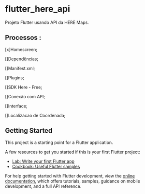 # flutter_here_api

Projeto Flutter usando API da HERE Maps.


## Processos :

[x]Homescreen;

[]Dependências;

[]Manifest.xml;

[]Plugins;

[]SDK Here - Free;

[]Conexão com API;

[]Interface;

[]Localizacao de Coordenada;

## Getting Started

This project is a starting point for a Flutter application.

A few resources to get you started if this is your first Flutter project:

- [Lab: Write your first Flutter app](https://docs.flutter.dev/get-started/codelab)
- [Cookbook: Useful Flutter samples](https://docs.flutter.dev/cookbook)

For help getting started with Flutter development, view the
[online documentation](https://docs.flutter.dev/), which offers tutorials,
samples, guidance on mobile development, and a full API reference.

